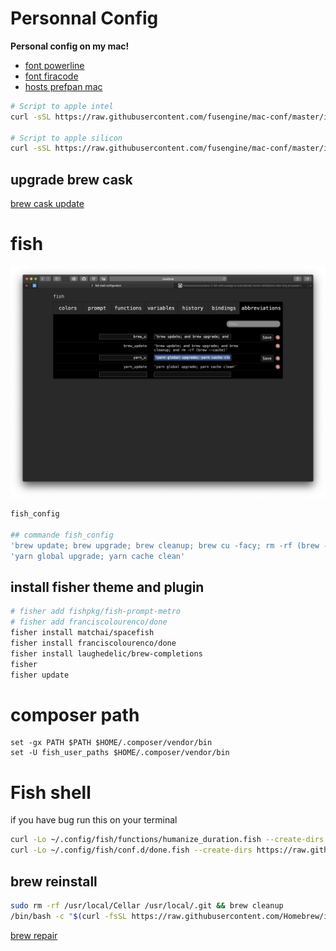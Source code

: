 # Personnal Config

<strong>Personal config on my mac!</strong>

* [font powerline](https://github.com/powerline/fonts)
* [font firacode](https://github.com/tonsky/FiraCode)
* [hosts prefpan mac](https://github.com/specialunderwear/Hosts.prefpane/releases)

```sh
# Script to apple intel
curl -sSL https://raw.githubusercontent.com/fusengine/mac-conf/master/install.sh | sh

# Script to apple silicon
curl -sSL https://raw.githubusercontent.com/fusengine/mac-conf/master/install-apple-silicon.sh | sh
```
## upgrade brew cask
[brew cask update](https://github.com/buo/homebrew-cask-upgrade)

# fish
![fisher](img/fish.png)
```sh
fish_config

## commande fish_config
'brew update; brew upgrade; brew cleanup; brew cu -facy; rm -rf (brew --cache)'
'yarn global upgrade; yarn cache clean'
```

## install fisher theme and plugin

```sh
# fisher add fishpkg/fish-prompt-metro
# fisher add franciscolourenco/done
fisher install matchai/spacefish
fisher install franciscolourenco/done
fisher install laughedelic/brew-completions
fisher
fisher update
```
# composer path 
```fish
set -gx PATH $PATH $HOME/.composer/vendor/bin
set -U fish_user_paths $HOME/.composer/vendor/bin
```

# Fish shell
if you have bug run this on your terminal
```sh
curl -Lo ~/.config/fish/functions/humanize_duration.fish --create-dirs https://raw.githubusercontent.com/fishpkg/fish-humanize-duration/master/humanize_duration.fish
curl -Lo ~/.config/fish/conf.d/done.fish --create-dirs https://raw.githubusercontent.com/franciscolourenco/done/master/conf.d/done.fish
```

## brew reinstall
```sh
sudo rm -rf /usr/local/Cellar /usr/local/.git && brew cleanup
/bin/bash -c "$(curl -fsSL https://raw.githubusercontent.com/Homebrew/install/master/install.sh)"
```
[brew repair](https://apple.stackexchange.com/questions/171785/how-to-repair-and-or-reinstall-homebrew-safely)
